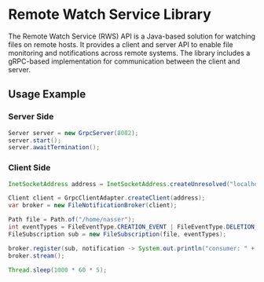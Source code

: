 # Remote Watch Service Library

The Remote Watch Service (RWS) API is a Java-based
solution for watching files on remote hosts. It provides a
client and server API to enable file monitoring and
notifications across remote systems. The library
includes a gRPC-based implementation for
communication between the client and server.

## Usage Example

### Server Side

```java
Server server = new GrpcServer(8082);
server.start();
server.awaitTermination();
```

### Client Side

```java
InetSocketAddress address = InetSocketAddress.createUnresolved("localhost", 8082);

Client client = GrpcClientAdapter.createClient(address);
var broker = new FileNotificationBroker(client);

Path file = Path.of("/home/nasser");
int eventTypes = FileEventType.CREATION_EVENT | FileEventType.DELETION_EVENT | FileEventType.MODIFICATION_EVENT;
FileSubscription sub = new FileSubscription(file, eventTypes);

broker.register(sub, notification -> System.out.println("consumer: " + notification));
broker.stream();

Thread.sleep(1000 * 60 * 5);

```
